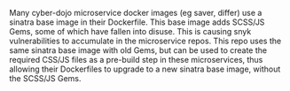 
Many cyber-dojo microservice docker images (eg saver, differ) use a sinatra base image in their Dockerfile. 
This base image adds SCSS/JS Gems, some of which have fallen into disuse. 
This is causing snyk vulnerabilities to accumulate in the microservice repos. 
This repo uses the same sinatra base image with old Gems, but can be used to create the
required CSS/JS files as a pre-build step in these microservices, thus allowing their
Dockerfiles to upgrade to a new sinatra base image, without the SCSS/JS Gems.

